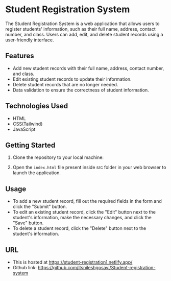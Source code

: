 # Student Registration System

The Student Registration System is a web application that allows users to register students' information, such as their full name, address, contact number, and class. Users can add, edit, and delete student records using a user-friendly interface.

## Features

- Add new student records with their full name, address, contact number, and class.
- Edit existing student records to update their information.
- Delete student records that are no longer needed.
- Data validation to ensure the correctness of student information.

## Technologies Used

- HTML
- CSS(Tailwind)
- JavaScript

## Getting Started

1. Clone the repository to your local machine:

2. Open the `index.html` file present inside src folder in your web browser to launch the application.

## Usage

- To add a new student record, fill out the required fields in the form and click the "Submit" button.
- To edit an existing student record, click the "Edit" button next to the student's information, make the necessary changes, and click the "Save" button.
- To delete a student record, click the "Delete" button next to the student's information.



## URL

- This is hosted at https://student-registration1.netlify.app/
- Github link:  https://github.com/itsnileshgosavi/Student-registration-system
